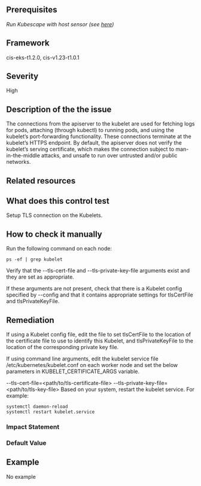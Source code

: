 ## Prerequisites
 *Run Kubescape with host sensor (see [here](https://hub.armo.cloud/docs/host-sensor))*
 
## Framework
cis-eks-t1.2.0, cis-v1.23-t1.0.1
 
## Severity
High

## Description of the the issue
The connections from the apiserver to the kubelet are used for fetching logs for pods, attaching (through kubectl) to running pods, and using the kubelet’s port-forwarding functionality. These connections terminate at the kubelet’s HTTPS endpoint. By default, the apiserver does not verify the kubelet’s serving certificate, which makes the connection subject to man-in-the-middle attacks, and unsafe to run over untrusted and/or public networks.
 
## Related resources

 
## What does this control test
Setup TLS connection on the Kubelets.
 
## How to check it manually
Run the following command on each node:

 
```
ps -ef | grep kubelet

```
 Verify that the --tls-cert-file and --tls-private-key-file arguments exist and they are set as appropriate.

 If these arguments are not present, check that there is a Kubelet config specified by --config and that it contains appropriate settings for tlsCertFile and tlsPrivateKeyFile.
## Remediation
If using a Kubelet config file, edit the file to set tlsCertFile to the location of the certificate file to use to identify this Kubelet, and tlsPrivateKeyFile to the location of the corresponding private key file.

 If using command line arguments, edit the kubelet service file /etc/kubernetes/kubelet.conf on each worker node and set the below parameters in KUBELET\_CERTIFICATE\_ARGS variable.

 --tls-cert-file=<path/to/tls-certificate-file> --tls-private-key-file=<path/to/tls-key-file>
Based on your system, restart the kubelet service. For example:

 
```
systemctl daemon-reload
systemctl restart kubelet.service

```
 
### Impact Statement

### Default Value

## Example
No example
